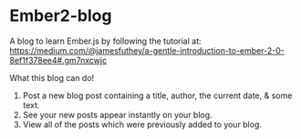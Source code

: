 # Ember2-blog

A blog to learn Ember.js by following the tutorial at: https://medium.com/@jamesfuthey/a-gentle-introduction-to-ember-2-0-8ef1f378ee4#.gm7nxcwjc

What this blog can do!

1. Post a new blog post containing a title, author, the current date, & some text.
2. See your new posts appear instantly on your blog.
3. View all of the posts which were previously added to your blog.
